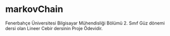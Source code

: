 # markovChain
Fenerbahçe Üniversitesi Bilgisayar Mühendisliği Bölümü 2. Sınıf Güz dönemi dersi olan Lineer Cebir dersinin Proje Ödevidir.
